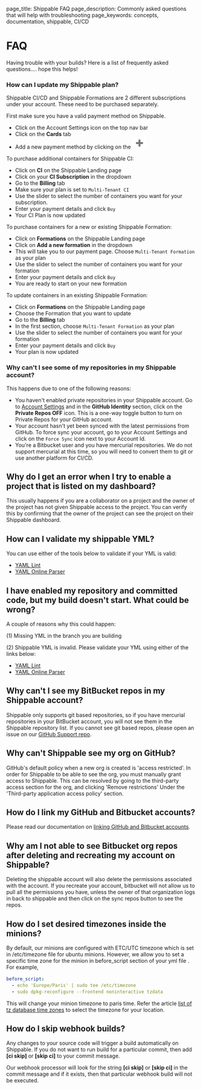 page_title: Shippable FAQ
page_description: Commonly asked questions that will help with troubleshooting
page_keywords: concepts, documentation, shippable, CI/CD

# FAQ

Having trouble with your builds? Here is a list of frequently asked
questions.... hope this helps!

### How can I update my Shippable plan?

Shippable CI/CD and Shippable Formations are 2 different subscriptions under your account. These need to be purchased separately.

First make sure you have a valid payment method on Shippable.

- Click on the Account Settings icon on the top nav bar
- Click on the **Cards** tab
- Add a new payment method by clicking on the ![add icon](images/add_icon.gif)

To purchase additional containers for Shippable CI:

- Click on **CI** on the Shippable Landing page
- Click on your **CI Subscription** in the dropdown
- Go to the **Billing** tab
- Make sure your plan is set to `Multi-Tenant CI`
- Use the slider to select the number of containers you want for your subscription.
- Enter your payment details and click `Buy`
- Your CI Plan is now updated

To purchase containers for a new or existing Shippable Formation:

- Click on **Formations** on the Shippable Landing page
- Click on **Add a new formation** in the dropdown
- This will take you to our payment page. Choose `Multi-Tenant Formation` as your plan
- Use the slider to select the number of containers you want for your formation
- Enter your payment details and click `Buy`
- You are ready to start on your new formation

To update containers in an existing Shippable Formation:

- Click on **Formations** on the Shippable Landing page
- Choose the Formation that you want to update
- Go to the **Billing** tab
- In the first section, choose `Multi-Tenant Formation` as your plan
- Use the slider to select the number of containers you want for your formation
- Enter your payment details and click `Buy`
- Your plan is now updated


### Why can't I see some of my repositories in my Shippable account?

This happens due to one of the following reasons:

- You haven't enabled private repositories in your Shippable account. Go to [Account Settings](account_settings.md) and in the **GitHub Identity** section, click on the **Private Repos OFF** icon. This is a one-way toggle button to turn on Private Repos for your GitHub account.
- Your account hasn't yet been synced with the latest permissions from GitHub. To force sync your account, go to your Account Settings and click on the `Force Sync` icon next to your Account Id.
-  You're a Bitbucket user and you have mercurial repositories. We do not support mercurial at this time, so you will need to convert them to git or use another platform for CI/CD.

## Why do I get an error when I try to enable a project that is listed on my dashboard?

This usually happens if you are a collaborator on a project and the
owner of the project has not given Shippable access to the project. You
can verify this by confirming that the owner of the project can see the
project on their Shippable dashboard.

## How can I validate my shippable YML?

You can use either of the tools below to validate if your YML is valid:

* [YAML Lint](http://www.yamllint.com/)
* [YAML Online Parser](http://yaml-online-parser.appspot.com/)

## I have enabled my repository and committed code, but my build doesn't start. What could be wrong?

A couple of reasons why this could happen:

(1) Missing YML in the branch you are building

(2) Shippable YML is invalid. Please validate your YML using either of the links below:

* [YAML Lint](http://www.yamllint.com/)
* [YAML Online Parser](http://yaml-online-parser.appspot.com/)

## Why can't I see my BitBucket repos in my Shippable account?

Shippable only supports git based repositories, so if you have mercurial
repositories in your BitBucket account, you will not see them in the
Shippable repository list. If you cannot see git based repos, please
open an issue on our [GitHub Support
repo](<https://github.com/Shippable/support>).

## Why can't Shippable see my org on GitHub?

GitHub's default policy when a new org is created is 'access
restricted'. In order for Shippable to be able to see the org, you must
manually grant access to Shippable. This can be resolved by going to the
third-party access section for the org, and clicking 'Remove
restrictions' Under the 'Third-party application access policy' section.

## How do I link my GitHub and Bitbucket accounts?

Please read our documentation on [linking GitHub and Bitbucket accounts](link_gh_and_bb.md).

## Why am I not able to see Bitbucket org repos after deleting and recreating my account on Shippable?

Deleting the shippable account will also delete the permissions
associated with the account. If you recreate your account, bitbucket
will not allow us to pull all the permissions you have, unless the owner
of that organization logs in back to shippable and then click on the
sync repos button to see the repos.

## How do I set desired timezones inside the minions?

By default, our minions are configured with ETC/UTC timezone which is
set in /etc/timezone file for ubuntu minions. However, we allow you to
set a specific time zone for the minion in before\_script section of
your yml file . For example,

```yml
before_script:
  - echo 'Europe/Paris' | sudo tee /etc/timezone
  - sudo dpkg-reconfigure --frontend noninteractive tzdata
```

This will change your minion timezone to paris time. Refer the article
[list of tz database time zones](http://en.wikipedia.org/wiki/List_of_tz_database_time_zones) to select the timezone for your location.

## How do I skip webhook builds?

Any changes to your source code will trigger a build automatically on
Shippable. If you do not want to run build for a particular commit,
then add **[ci skip]** or **[skip ci]** to your commit message.

Our webhook processor will look for the string **[ci skip]** or **[skip
ci]** in the commit message and if it exists, then that particular
webhook build will not be executed.
